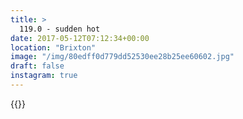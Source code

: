 ```yaml
---
title: >
  119.0 - sudden hot
date: 2017-05-12T07:12:34+00:00
location: "Brixton"
image: "/img/80edff0d779dd52530ee28b25ee60602.jpg"
draft: false
instagram: true
---
```


{{<photo src="/img/80edff0d779dd52530ee28b25ee60602.jpg">}}

